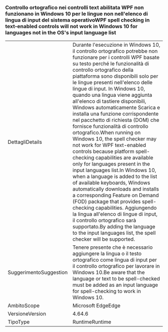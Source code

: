 ### <a name="wpf-spell-checking-in-text-enabled-controls-will-not-work-in-windows-10-for-languages-not-in-the-oss-input-language-list"></a><span data-ttu-id="3acc8-101">Controllo ortografico nei controlli text abilitata WPF non funzionano in Windows 10 per le lingue non nell'elenco di lingua di input del sistema operativo</span><span class="sxs-lookup"><span data-stu-id="3acc8-101">WPF spell checking in text-enabled controls will not work in Windows 10 for languages not in the OS's input language list</span></span>

|   |   |
|---|---|
|<span data-ttu-id="3acc8-102">Dettagli</span><span class="sxs-lookup"><span data-stu-id="3acc8-102">Details</span></span>|<span data-ttu-id="3acc8-103">Durante l'esecuzione in Windows 10, il controllo ortografico potrebbe non funzionare per i controlli WPF basate su testo perché le funzionalità di controllo ortografico della piattaforma sono disponibili solo per le lingue presenti nell'elenco delle lingue di input. In Windows 10, quando una lingua viene aggiunta all'elenco di tastiere disponibili, Windows automaticamente Scarica e installa una funzione corrispondente nel pacchetto di richiesta (DOM) che fornisce funzionalità di controllo ortografico.</span><span class="sxs-lookup"><span data-stu-id="3acc8-103">When running on Windows 10, the spell checker may not work for WPF text-enabled controls because platform spell-checking capabilities are available only for languages present in the input languages list.In Windows 10, when a language is added to the list of available keyboards, Windows automatically downloads and installs a corresponding Feature on Demand (FOD) package that provides spell-checking capabilities.</span></span> <span data-ttu-id="3acc8-104">Aggiungendo la lingua all'elenco di lingue di input, il controllo ortografico sarà supportato.</span><span class="sxs-lookup"><span data-stu-id="3acc8-104">By adding the language to the input languages list, the spell checker will be supported.</span></span>|
|<span data-ttu-id="3acc8-105">Suggerimento</span><span class="sxs-lookup"><span data-stu-id="3acc8-105">Suggestion</span></span>|<span data-ttu-id="3acc8-106">Tenere presente che è necessario aggiungere la lingua o il testo ortografico come lingua di input per il controllo ortografico per lavorare in Windows 10.</span><span class="sxs-lookup"><span data-stu-id="3acc8-106">Be aware that the language or text to be spell-checked must be added as an input language for spell-checking to work in Windows 10.</span></span>|
|<span data-ttu-id="3acc8-107">Ambito</span><span class="sxs-lookup"><span data-stu-id="3acc8-107">Scope</span></span>|<span data-ttu-id="3acc8-108">Microsoft Edge</span><span class="sxs-lookup"><span data-stu-id="3acc8-108">Edge</span></span>|
|<span data-ttu-id="3acc8-109">Versione</span><span class="sxs-lookup"><span data-stu-id="3acc8-109">Version</span></span>|<span data-ttu-id="3acc8-110">4.6</span><span class="sxs-lookup"><span data-stu-id="3acc8-110">4.6</span></span>|
|<span data-ttu-id="3acc8-111">Tipo</span><span class="sxs-lookup"><span data-stu-id="3acc8-111">Type</span></span>|<span data-ttu-id="3acc8-112">Runtime</span><span class="sxs-lookup"><span data-stu-id="3acc8-112">Runtime</span></span>|

